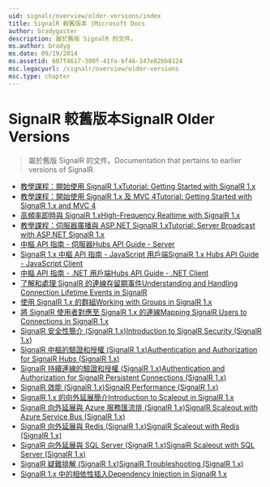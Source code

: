 ```yaml
---
uid: signalr/overview/older-versions/index
title: SignalR 較舊版本 |Microsoft Docs
author: bradygaster
description: 屬於舊版 SignalR 的文件。
ms.author: bradyg
ms.date: 09/19/2014
ms.assetid: 607f4617-380f-41fa-bf46-147e82bb8124
msc.legacyurl: /signalr/overview/older-versions
msc.type: chapter
---
```

<a name="signalr-older-versions"></a><span data-ttu-id="bb038-103">SignalR 較舊版本</span><span class="sxs-lookup"><span data-stu-id="bb038-103">SignalR Older Versions</span></span>
====================
> <span data-ttu-id="bb038-104">屬於舊版 SignalR 的文件。</span><span class="sxs-lookup"><span data-stu-id="bb038-104">Documentation that pertains to earlier versions of SignalR.</span></span>


- [<span data-ttu-id="bb038-105">教學課程：開始使用 SignalR 1.x</span><span class="sxs-lookup"><span data-stu-id="bb038-105">Tutorial: Getting Started with SignalR 1.x</span></span>](tutorial-getting-started-with-signalr.md)
- [<span data-ttu-id="bb038-106">教學課程：開始使用 SignalR 1.x 及 MVC 4</span><span class="sxs-lookup"><span data-stu-id="bb038-106">Tutorial: Getting Started with SignalR 1.x and MVC 4</span></span>](tutorial-getting-started-with-signalr-and-mvc-4.md)
- [<span data-ttu-id="bb038-107">高頻率即時與 SignalR 1.x</span><span class="sxs-lookup"><span data-stu-id="bb038-107">High-Frequency Realtime with SignalR 1.x</span></span>](tutorial-high-frequency-realtime-with-signalr.md)
- [<span data-ttu-id="bb038-108">教學課程：伺服器廣播與 ASP.NET SignalR 1.x</span><span class="sxs-lookup"><span data-stu-id="bb038-108">Tutorial: Server Broadcast with ASP.NET SignalR 1.x</span></span>](tutorial-server-broadcast-with-aspnet-signalr.md)
- [<span data-ttu-id="bb038-109">中樞 API 指南 - 伺服器</span><span class="sxs-lookup"><span data-stu-id="bb038-109">Hubs API Guide - Server</span></span>](signalr-1x-hubs-api-guide-server.md)
- [<span data-ttu-id="bb038-110">SignalR 1.x 中樞 API 指南 - JavaScript 用戶端</span><span class="sxs-lookup"><span data-stu-id="bb038-110">SignalR 1.x Hubs API Guide - JavaScript Client</span></span>](signalr-1x-hubs-api-guide-javascript-client.md)
- [<span data-ttu-id="bb038-111">中樞 API 指南 - .NET 用戶端</span><span class="sxs-lookup"><span data-stu-id="bb038-111">Hubs API Guide - .NET Client</span></span>](signalr-1x-hubs-api-guide-net-client.md)
- [<span data-ttu-id="bb038-112">了解和處理 SignalR 的連線存留期事件</span><span class="sxs-lookup"><span data-stu-id="bb038-112">Understanding and Handling Connection Lifetime Events in SignalR</span></span>](handling-connection-lifetime-events.md)
- [<span data-ttu-id="bb038-113">使用 SignalR 1.x 的群組</span><span class="sxs-lookup"><span data-stu-id="bb038-113">Working with Groups in SignalR 1.x</span></span>](working-with-groups.md)
- [<span data-ttu-id="bb038-114">將 SignalR 使用者對應至 SignalR 1.x 的連線</span><span class="sxs-lookup"><span data-stu-id="bb038-114">Mapping SignalR Users to Connections in SignalR 1.x</span></span>](mapping-users-to-connections.md)
- [<span data-ttu-id="bb038-115">SignalR 安全性簡介 (SignalR 1.x)</span><span class="sxs-lookup"><span data-stu-id="bb038-115">Introduction to SignalR Security (SignalR 1.x)</span></span>](introduction-to-security.md)
- [<span data-ttu-id="bb038-116">SignalR 中樞的驗證和授權 (SignalR 1.x)</span><span class="sxs-lookup"><span data-stu-id="bb038-116">Authentication and Authorization for SignalR Hubs (SignalR 1.x)</span></span>](hub-authorization.md)
- [<span data-ttu-id="bb038-117">SignalR 持續連線的驗證和授權 (SignalR 1.x)</span><span class="sxs-lookup"><span data-stu-id="bb038-117">Authentication and Authorization for SignalR Persistent Connections (SignalR 1.x)</span></span>](persistent-connection-authorization.md)
- [<span data-ttu-id="bb038-118">SignalR 效能 (SignalR 1.x)</span><span class="sxs-lookup"><span data-stu-id="bb038-118">SignalR Performance (SignalR 1.x)</span></span>](signalr-performance.md)
- [<span data-ttu-id="bb038-119">SignalR 1.x 的向外延展簡介</span><span class="sxs-lookup"><span data-stu-id="bb038-119">Introduction to Scaleout in SignalR 1.x</span></span>](scaleout-in-signalr.md)
- [<span data-ttu-id="bb038-120">SignalR 向外延展與 Azure 服務匯流排 (SignalR 1.x)</span><span class="sxs-lookup"><span data-stu-id="bb038-120">SignalR Scaleout with Azure Service Bus (SignalR 1.x)</span></span>](scaleout-with-windows-azure-service-bus.md)
- [<span data-ttu-id="bb038-121">SignalR 向外延展與 Redis (SignalR 1.x)</span><span class="sxs-lookup"><span data-stu-id="bb038-121">SignalR Scaleout with Redis (SignalR 1.x)</span></span>](scaleout-with-redis.md)
- [<span data-ttu-id="bb038-122">SignalR 向外延展與 SQL Server (SignalR 1.x)</span><span class="sxs-lookup"><span data-stu-id="bb038-122">SignalR Scaleout with SQL Server (SignalR 1.x)</span></span>](scaleout-with-sql-server.md)
- [<span data-ttu-id="bb038-123">SignalR 疑難排解 (SignalR 1.x)</span><span class="sxs-lookup"><span data-stu-id="bb038-123">SignalR Troubleshooting (SignalR 1.x)</span></span>](troubleshooting.md)
- [<span data-ttu-id="bb038-124">SignalR 1.x 中的相依性插入</span><span class="sxs-lookup"><span data-stu-id="bb038-124">Dependency Injection in SignalR 1.x</span></span>](dependency-injection.md)
